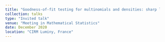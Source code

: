 ```yaml
---
title: "Goodness-of-fit testing for multinomials and densities: sharp local minimax rates.  "
collection: talks
type: "Invited talk"
venue: "Meeting in Mathematical Statistics"
date: December 2020
location: "CIRM Luminy, France"
---
```


